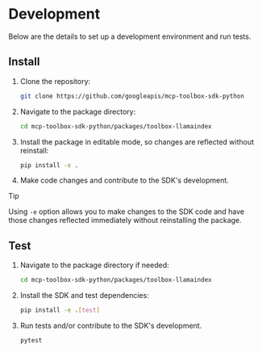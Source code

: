 # Development

Below are the details to set up a development environment and run tests.

## Install
1. Clone the repository:
    ```bash
    git clone https://github.com/googleapis/mcp-toolbox-sdk-python
    ```
1. Navigate to the package directory:
    ```bash
    cd mcp-toolbox-sdk-python/packages/toolbox-llamaindex
    ```
1. Install the package in editable mode, so changes are reflected without
   reinstall:
    ```bash
    pip install -e .
    ```
1. Make code changes and contribute to the SDK's development.
> [!TIP]
> Using `-e` option allows you to make changes to the SDK code and have
> those changes reflected immediately without reinstalling the package.

## Test
1. Navigate to the package directory if needed:
    ```bash
    cd mcp-toolbox-sdk-python/packages/toolbox-llamaindex
    ```
1. Install the SDK and test dependencies:
    ```bash
    pip install -e .[test]
    ```
1. Run tests and/or contribute to the SDK's development.

    ```bash
    pytest
    ```
